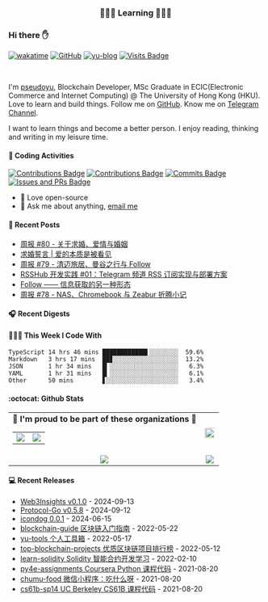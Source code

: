 <p align="center">
 <h3 align="center">🧑🏻‍💻 Learning 🧑🏻‍💻</h3>
</p>

### Hi there ✋

[![wakatime](https://wakatime.com/badge/user/990b78cd-738d-40b5-b130-3aacf3ce0b82.svg)](https://wakatime.com/@990b78cd-738d-40b5-b130-3aacf3ce0b82)
[![GitHub](https://img.shields.io/github/followers/pseudoyu?logo=github&style=flat-square)](https://github.com/pseudoyu)
[![yu-blog](https://img.shields.io/badge/blog-yu-9cf?style=flat-square)](https://www.pseudoyu.com)
[![Visits Badge](https://badges.strrl.dev/visits/pseudoyu/pseudoyu?style=flat-square)](https://github.com/pseudoyu)

<br />

I'm [pseudoyu](https://www.pseudoyu.com), Blockchain Developer, MSc Graduate in ECIC(Electronic Commerce and Internet Computing) @ The University of Hong Kong (HKU). Love to learn and build things. Follow me on [GitHub](https://github.com/pseudoyu). Know me on [Telegram Channel](https://t.me/pseudoyulife).

I want to learn things and become a better person. I enjoy reading, thinking and writing in my leisure time.

#### 🔨 Coding Activities

[![Contributions Badge](https://badges.strrl.dev/contributions/all/pseudoyu?style=flat-square)](https://github.com/pseudoyu)
[![Contributions Badge](https://badges.strrl.dev/contributions/weekly/pseudoyu?style=flat-square)](https://github.com/pseudoyu)
[![Commits Badge](https://badges.strrl.dev/commits/weekly/pseudoyu?style=flat-square)](https://github.com/pseudoyu)
[![Issues and PRs Badge](https://badges.strrl.dev/issues-and-prs/weekly/pseudoyu?style=flat-square)](https://github.com/pseudoyu)

- 💼 Love open-source
- 💬 Ask me about anything, [email me](mailto:pseudoyu@connect.hku.hk)

#### 📰 Recent Posts

<!-- blog starts -->
* <a href=https://www.pseudoyu.com/zh/2024/12/10/weekly_review_80/ target='_blank'>周报 #80 - 关于求婚、爱情与婚姻</a>
* <a href=https://www.pseudoyu.com/zh/2024/12/03/proposal_to_boyi/ target='_blank'>求婚誓言 | 爱的本质是被看见</a>
* <a href=https://www.pseudoyu.com/zh/2024/11/29/weekly_review_20241129/ target='_blank'>周报 #79 - 清迈旅居、曼谷之行与 Follow</a>
* <a href=https://www.pseudoyu.com/zh/2024/11/18/rsshub_telegram_channel_integration/ target='_blank'>RSSHub 开发实践 #01：Telegram 频道 RSS 订阅实现与部署方案</a>
* <a href=https://www.pseudoyu.com/zh/2024/11/04/follow_information_acquisition_revolution/ target='_blank'>Follow —— 信息获取的另一种形态</a>
* <a href=https://www.pseudoyu.com/zh/2024/11/04/weekly_review_202401104/ target='_blank'>周报 #78 - NAS、Chromebook 与 Zeabur 折腾小记</a>
<!-- blog ends -->

#### 🎧 Recent Digests

<!-- douban starts -->

<!-- douban ends -->

#### 👨🏻‍💻 This Week I Code With

<!-- code_time starts -->

```text
TypeScript 14 hrs 46 mins ████████████▌░░░░░░░░  59.6%
Markdown   3 hrs 17 mins  ██▊░░░░░░░░░░░░░░░░░░  13.2%
JSON       1 hr 34 mins   █▎░░░░░░░░░░░░░░░░░░░   6.3%
YAML       1 hr 31 mins   █▎░░░░░░░░░░░░░░░░░░░   6.1%
Other      50 mins        ▋░░░░░░░░░░░░░░░░░░░░   3.4%
```

<!-- code_time ends -->

#### :octocat: Github Stats

<table align="center" width="100%">
  <tr>
    <td align="center">
      <strong> 🌟 I'm proud to be part of these organizations 🌟 </strong><br>
      <table>
        <tr>
          <td align="center">
            <a href="https://github.com/NaturalSelectionLabs">
              <img src="https://avatars.githubusercontent.com/u/82145280?s=150&v=4" />
            </a>
          </td>
          <td align="center">
            <a href="https://github.com/rss3-network">
              <img src="https://avatars.githubusercontent.com/u/152575164?s=150&v=4" />
            </a>
          </td>
        </tr>
      </table>
    </td>
    <td align="center">
      <img width="120%" src="https://yu-readme.vercel.app/api?username=pseudoyu&count_private=true&theme=gotham&show_icons=true" />
    </td>
  </tr>
  <tr>
          <td align="center">
            <img src="https://yu-readme.vercel.app/api/top-langs/?username=pseudoyu&hide=html,php,css,java,Svelte,smarty&layout=compact&theme=gotham">
          </td>
    <td align="center">
      <!-- <img src="https://yu-github-readme-stats.herokuapp.com/?user=pseudoyu&theme=gotham"> -->
      <img src="https://github-readme-streak-stats.herokuapp.com/?user=pseudoyu&theme=gotham">
    </td>
  </tr>
</table>

#### 💻 Recent Releases

<!-- recent_releases starts -->
* <a href=https://github.com/pseudoyu/Web3Insights/releases/tag/v0.1.0 target='_blank'>Web3Insights v0.1.0</a> - 2024-09-13
* <a href=https://github.com/RSS3-Network/Protocol-Go/releases/tag/v0.5.8 target='_blank'>Protocol-Go v0.5.8</a> - 2024-09-12
* <a href=https://github.com/djyde/icondog/releases/tag/v0.0.1 target='_blank'>icondog 0.0.1</a> - 2024-06-15
* <a href=https://github.com/pseudoyu/blockchain-guide/releases/tag/v0.1.0 target='_blank'>blockchain-guide 区块链入门指南</a> - 2022-05-22
* <a href=https://github.com/pseudoyu/yu-tools/releases/tag/v0.1 target='_blank'>yu-tools 个人工具箱</a> - 2022-05-17
* <a href=https://github.com/pseudoyu/top-blockchain-projects/releases/tag/v1.0.0 target='_blank'>top-blockchain-projects 优质区块链项目排行榜</a> - 2022-05-12
* <a href=https://github.com/pseudoyu/learn-solidity/releases/tag/v1.0.0 target='_blank'>learn-solidity Solidity 智能合约开发学习</a> - 2022-02-10
* <a href=https://github.com/pseudoyu/py4e-assignments/releases/tag/v1.0.0 target='_blank'>py4e-assignments Coursera Python 课程代码</a> - 2021-08-20
* <a href=https://github.com/pseudoyu/chumu-food/releases/tag/v1.0.0 target='_blank'>chumu-food 微信小程序：吃什么呀</a> - 2021-08-20
* <a href=https://github.com/pseudoyu/cs61b-sp14/releases/tag/v0.0.1 target='_blank'>cs61b-sp14 UC Berkeley CS61B 课程代码</a> - 2021-08-20
<!-- recent_releases ends -->
